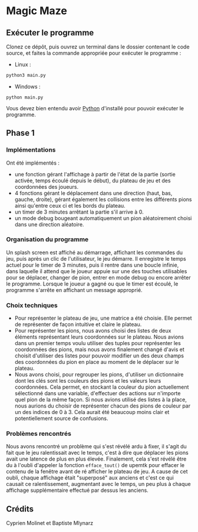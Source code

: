 # Magic Maze

## Exécuter le programme

Clonez ce dépôt, puis ouvrez un terminal dans le dossier contenant le code source, et faites la commande appropriée pour exécuter le programme :

- Linux :
```bash
python3 main.py
```

- Windows :
```batch
python main.py
```

Vous devez bien entendu avoir [Python](https://www.python.org/downloads/) d'installé pour pouvoir exécuter le programme.

## Phase 1

### Implémentations

Ont été implémentés :
- une fonction gérant l'affichage à partir de l'état de la partie (sortie activée, temps écoulé depuis le début), du plateau de jeu et des coordonnées des joueurs.
- 4 fonctions gérant le déplacement dans une direction (haut, bas, gauche, droite), gérant également les collisions entre les différents pions ainsi qu'entre ceux ci et les bords du plateau.
- un timer de 3 minutes arrêtant la partie s'il arrive à 0.
- un mode debug bougeant automatiquement un pion aléatoirement choisi dans une direction aléatoire.

### Organisation du programme

Un splash screen est affiché au démarrage, affichant les commandes du jeu, puis après un clic de l'utilisateur, le jeu démarre. Il enregistre le temps actuel pour le timer de 3 minutes, puis il rentre dans une boucle infinie, dans laquelle il attend que le joueur appuie sur une des touches utilisables pour se déplacer, changer de pion, entrer en mode debug ou encore arrêter le programme. Lorsque le joueur a gagné ou que le timer est écoulé, le programme s'arrête en affichant un message approprié.

### Choix techniques

- Pour représenter le plateau de jeu, une matrice a été choisie. Elle permet de représenter de façon intuitive et claire le plateau.
- Pour représenter les pions, nous avons choisi des listes de deux éléments représentant leurs coordonnées sur le plateau. Nous avions dans un premier temps voulu utiliser des tuples pour représenter les coordonnées des pions, mais nous avons finalement changé d'avis et choisit d'utiliser des listes pour pouvoir modifier un des deux champs des coordonnées du pion en place au moment de le déplacer sur le plateau. 
- Nous avons choisi, pour regrouper les pions, d'utiliser un dictionnaire dont les clés sont les couleurs des pions et les valeurs leurs coordonnées. Cela permet, en stockant la couleur du pion actuellement sélectionné dans une variable, d'effectuer des actions sur n'importe quel pion de la même façon. Si nous avions utilisé des listes à la place, nous aurions du choisir de représenter chacun des pions de couleur par un des indices de 0 à 3. Cela aurait été beaucoup moins clair et potentiellement source de confusions.

### Problèmes rencontrés

Nous avons rencontré un problème qui s'est révélé ardu à fixer, il s'agit du fait que le jeu ralentissait avec le temps, c'est à dire que déplacer les pions avait une latence de plus en plus élevée. Finalement, cela s'est révélé être du à l'oubli d'appeler la fonction `efface_tout()` de upemtk pour effacer le contenu de la fenêtre avant de ré afficher le plateau de jeu. A cause de cet oubli, chaque affichage était "superposé" aux anciens et c'est ce qui causait ce ralentissement, augmentant avec le temps, un peu plus à chaque affichage supplémentaire effectué par dessus les anciens.

## Crédits
Cyprien Molinet et Baptiste Mlynarz